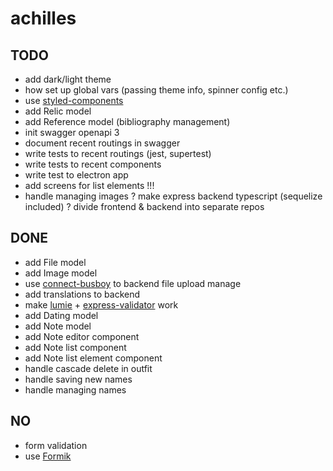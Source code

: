# achilles

## TODO
* add dark/light theme
* how set up global vars (passing theme info, spinner config etc.)
* use [styled-components](https://www.styled-components.com/)
* add Relic model
* add Reference model (bibliography management)
* init swagger openapi 3
* document recent routings in swagger
* write tests to recent routings (jest, supertest)
* write tests to recent components
* write test to electron app
* add screens for list elements !!!
* handle managing images
? make express backend typescript (sequelize included)
? divide frontend & backend into separate repos

## DONE
* add File model
* add Image model
* use [connect-busboy](https://www.npmjs.com/package/connect-busboy) to backend file upload manage
* add translations to backend
* make [lumie](https://github.com/Alex-Levacher/Lumie) + [express-validator](https://express-validator.github.io/docs/) work
* add Dating model
* add Note model
* add Note editor component
* add Note list component
* add Note list element component
* handle cascade delete in outfit
* handle saving new names
* handle managing names

## NO
* form validation
* use [Formik](https://jaredpalmer.com/formik/)